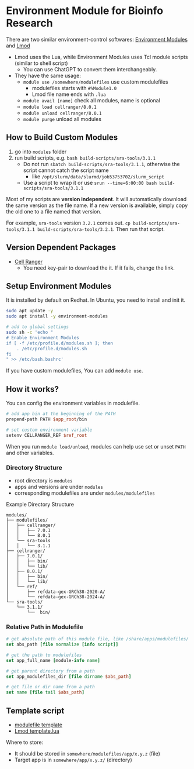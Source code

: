 # Environment Module for Bioinfo Research

There are two similar environment-control softwares: [Environment Modules](https://modules.sourceforge.net/) and [Lmod](https://lmod.readthedocs.io/en/latest/index.html)

- Lmod uses the Lua, while Environment Modules uses Tcl module scripts (similar to shell script)
  - You can use ChatGPT to convert them interchangeably.
- They have the same usage:
  - `module use /somewhere/modulefiles` use custom modulefiles
    - modulefiles starts with `#%Module1.0`
    - Lmod file name ends with `.lua`
  - `module avail [name]` check all modules, name is optional
  - `module load cellranger/8.0.1`
  - `module unload cellranger/8.0.1`
  - `module purge` unload all modules

## How to Build Custom Modules

1. go into `modules` folder
2. run build scripts, e.g. `bash build-scripts/sra-tools/3.1.1`
   - Do not run `sbatch build-scripts/sra-tools/3.1.1`, otherwise the script cannot catch the script name
      - like `/opt/slurm/data/slurmd/job53753702/slurm_script`
   - Use a script to wrap it or use `srun --time=6:00:00 bash build-scripts/sra-tools/3.1.1`

Most of my scripts are **version independent**. It will automatically download the same version as the file name.  If a new version is available, simply copy the old one to a file named that version.

For example, `sra-tools` version `3.2.1` comes out. `cp build-scripts/sra-tools/3.1.1 build-scripts/sra-tools/3.2.1`. Then run that script.

## Version Dependent Packages

- [Cell Ranger](build-scripts/cellranger/8.0.1)
  - You need key-pair to download the it. If it fails, change the link.

## Setup Environment Modules

It is installed by default on Redhat. In Ubuntu, you need to install and init it.

```bash
sudo apt update -y
sudo apt install -y environment-modules

# add to global settings
sudo sh -c 'echo "
# Enable Environment Modules
if [ -f /etc/profile.d/modules.sh ]; then
    . /etc/profile.d/modules.sh
fi
" >> /etc/bash.bashrc'
```

If you have custom modulefiles, You can add `module use`.

## How it works?

You can config the environment variables in modulefile.

```tcl
# add app bin at the beginning of the PATH
prepend-path PATH $app_root/bin

# set custom environment variable
setenv CELLRANGER_REF $ref_root
```

When you run `module load/unload`, modules can help use set or unset `PATH` and other variables.

### Directory Structure

- root directory is `modules`
- apps and versions are under `modules`
- corresponding modulefiles are under `modules/modulefiles`

Example Directory Structure

```
modules/
├── modulefiles/
│   ├── cellranger/
│   │   ├── 7.0.1
│   │   └── 8.0.1
│   └── sra-tools
│   │   └── 3.1.1
├── cellranger/
│   ├── 7.0.1/
│   │   ├── bin/
│   │   └── lib/
│   ├── 8.0.1/
│   │   ├── bin/
│   │   └── lib/
│   └── ref/
│       ├── refdata-gex-GRCh38-2020-A/
│       └── refdata-gex-GRCh38-2024-A/
└── sra-tools/
    └── 3.1.1/
        └──  bin/
```

### Relative Path in Modulefile

```tcl
# get absolute path of this module file, like /share/apps/modulefiles/
set abs_path [file normalize [info script]]

# get the path to modulefiles
set app_full_name [module-info name]

# get parent directory from a path
set app_modulefiles_dir [file dirname $abs_path]

# get file or dir name from a path
set name [file tail $abs_path]
```

## Template script

- [modulefile template](build-scripts/template)
- [Lmod template.lua](build-scripts/template.lua)

Where to store:

- It should be stored in `somewhere/modulefiles/app/x.y.z` (file)
- Target app is in `somewhere/app/x.y.z/` (directory)


